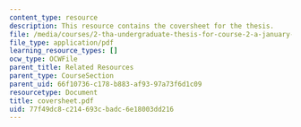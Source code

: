```yaml
---
content_type: resource
description: This resource contains the coversheet for the thesis.
file: /media/courses/2-tha-undergraduate-thesis-for-course-2-a-january-iap-2007/77f49dc8c214693cbadc6e18003dd216_coversheet.pdf
file_type: application/pdf
learning_resource_types: []
ocw_type: OCWFile
parent_title: Related Resources
parent_type: CourseSection
parent_uid: 66f10736-c178-b883-af93-97a73f6d1c09
resourcetype: Document
title: coversheet.pdf
uid: 77f49dc8-c214-693c-badc-6e18003dd216
---
```

